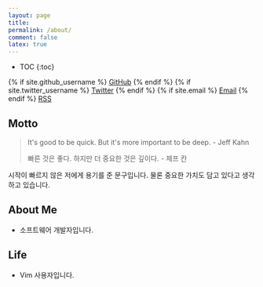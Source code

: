 ```yaml
---
layout: page
title:
permalink: /about/
comment: false
latex: true
---
```

* TOC
{:toc}

<div class="contact">
{% if site.github_username %}
        <a href="https://github.com/{{ site.github_username }}">GitHub</a>
{% endif %}
{% if site.twitter_username %}
        <a href="https://twitter.com/{{ site.twitter_username }}">Twitter</a>
{% endif %}
{% if site.email %}
        <a href="mailto:{{ site.email }}">Email</a>
{% endif %}
        <a href="{{ "/feed.xml" | prepend: site.baseurl }}">RSS</a>
</div>

## Motto

> It's good to be quick. But it's more important to be deep. - Jeff Kahn
>
> 빠른 것은 좋다. 하지만 더 중요한 것은 깊이다. - 제프 칸

시작이 빠르지 않은 저에게 용기를 준 문구입니다.
물론 중요한 가치도 담고 있다고 생각하고 있습니다.


## About Me

* 소프트웨어 개발자입니다.

## Life

* Vim 사용자입니다.

